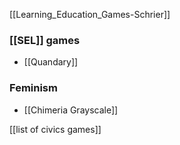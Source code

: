[[Learning_Education_Games-Schrier]]

### [[SEL]] games

 - [[Quandary]]

### Feminism

 - [[Chimeria Grayscale]]

[[list of civics games]]
